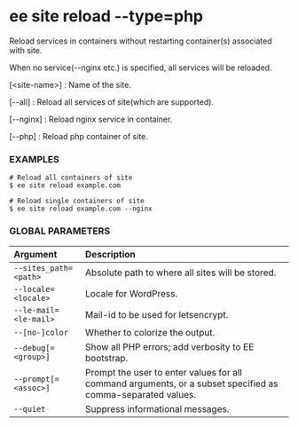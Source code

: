 # ee site reload --type=php

Reload services in containers without restarting container(s) associated with site.

When no service(--nginx etc.) is specified, all services will be reloaded.

[&lt;site-name&gt;]
: Name of the site.

[\--all]
: Reload all services of site(which are supported).

[\--nginx]
: Reload nginx service in container.

[\--php]
: Reload php container of site.

### EXAMPLES

    # Reload all containers of site
    $ ee site reload example.com

    # Reload single containers of site
    $ ee site reload example.com --nginx

### GLOBAL PARAMETERS

| **Argument**    | **Description**              |
|:----------------|:-----------------------------|
| `--sites_path=<path>` | Absolute path to where all sites will be stored. |
| `--locale=<locale>` | Locale for WordPress. |
| `--le-mail=<le-mail>` | Mail-id to be used for letsencrypt. |
| `--[no-]color` | Whether to colorize the output. |
| `--debug[=<group>]` | Show all PHP errors; add verbosity to EE bootstrap. |
| `--prompt[=<assoc>]` | Prompt the user to enter values for all command arguments, or a subset specified as comma-separated values. |
| `--quiet` | Suppress informational messages. |
